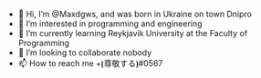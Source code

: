 - 👋 Hi, I’m @Maxdgws, and was born in Ukraine on town Dnipro
- 👀 I’m interested in programming and engineering
- 🌱 I’m currently learning Reykjavik University at the Faculty of Programming
- 💞️ I’m looking to collaborate nobody
- 📫 How to reach me +⦗尊敬する⦘#0567

<!---
Maxdgws/Maxdgws is a ✨ special ✨ repository because its `README.md` (this file) appears on your GitHub profile.
You can click the Preview link to take a look at your changes.
--->
